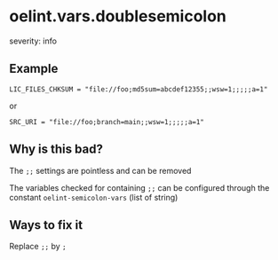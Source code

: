 # oelint.vars.doublesemicolon

severity: info

## Example

```
LIC_FILES_CHKSUM = "file://foo;md5sum=abcdef12355;;wsw=1;;;;;a=1"
```

or

```
SRC_URI = "file://foo;branch=main;;wsw=1;;;;;a=1"
```

## Why is this bad?

The `;;` settings are pointless and can be removed

The variables checked for containing `;;` can be configured through the constant `oelint-semicolon-vars` (list of string)

## Ways to fix it

Replace `;;` by `;`
